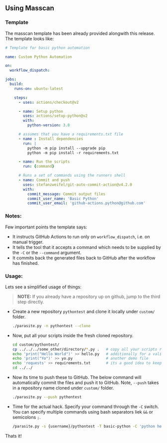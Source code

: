 ## Using Masscan

### Template
The masscan template has been already provided alongwith this release. The template looks like:
```yml
# Template for basic python automation

name: Custom Python Automation

on:
  workflow_dispatch:

jobs:
  build:
    runs-on: ubuntu-latest

    steps:
      - uses: actions/checkout@v2

      - name: Setup python
        uses: actions/setup-python@v2
        with:
          python-version: 3.8

      # assumes that you have a requirements.txt file
      - name : Install dependencies
        run: |
          python -m pip install --upgrade pip
          python -m pip install -r requirements.txt

      - name: Run the scripts
        run: {command}

      # Runs a set of commands using the runners shell
      - name: Commit and push
        uses: stefanzweifel/git-auto-commit-action@v4.2.0
        with:
          commit_message: Commit output files
          commit_user_name: 'Basic Python'
          commit_user_email: 'github-actions.python@github.com'
```

### Notes:
Few important points the template says:
- It instructs GitHub Actions to run only on `workflow_dispatch`, i.e. on manual trigger.
- It tells the tool that it accepts a command which needs to be supplied by the `-C` or the `--command` argument.
- It commits back the generated files back to GitHub after the workflow has finished.

### Usage:
Lets see a simplified usage of things:

> __NOTE:__ If you already have a repository up on github, jump to the third step directly.

- Create a new repository `pythontest` and clone it locally under `custom/` folder.
    ```bash
    ./parasite.py -n pythontest --clone
    ```
- Now, put all your scripts inside the fresh cloned repository.
    ```bash
    cd custom/pythontest/
    cp ../../../some_other/directory/*.py .   # copy all your scripts rightaway
    echo 'print("Hello World")' >> hello.py   # additionally for a valid use case, we use hello.py
    echo 'print("Yo")' >> yo.py               # another demo file
    echo 'requests' >> requirements.txt       # its a good idea to keep all your dependencies in a requirements.txt file
    cd ../../
    ```
- Now its time to push these to GitHub. The below command will automatically commit the files and push it to GitHub. Note, `--push` takes in a repository name cloned under `custom/` folder.
    ```bash
    ./parasite.py --push pythontest
    ```
- Time for the actual hack. Specify your command through the `-C` switch. You can specify multiple commands using bash separators liek `&&` or semicolons `;`.
    ```bash
    /parasite.py -s {username}/pythontest -T basic-python -C 'python hello.py && python yo.py'
    ```


Thats it!